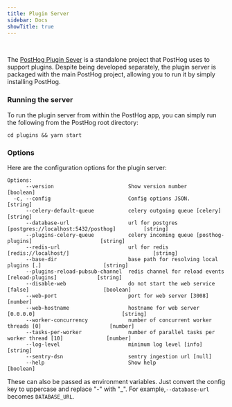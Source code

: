 ```yaml
---
title: Plugin Server
sidebar: Docs
showTitle: true
---
```

<br>

The [PostHog Plugin Sever](https://github.com/PostHog/posthog-plugin-serve) is a standalone project that PostHog uses to support plugins. Despite being developed separately, the plugin server is packaged with the main PostHog project, allowing you to run it by simply installing PostHog.

### Running the server

To run the plugin server from within the PostHog app, you can simply run the following from the PostHog root directory:

```shell
cd plugins && yarn start
```

### Options

Here are the configuration options for the plugin server:

```shell
Options:
      --version                        Show version number                                         [boolean]
  -c, --config                         Config options JSON.                                         [string]
      --celery-default-queue           celery outgoing queue [celery]                               [string]
      --database-url                   url for postgres [postgres://localhost:5432/posthog]         [string]
      --plugins-celery-queue           celery incoming queue [posthog-plugins]                      [string]
      --redis-url                      url for redis [redis://localhost/]                           [string]
      --base-dir                       base path for resolving local plugins [.]                    [string]
      --plugins-reload-pubsub-channel  redis channel for reload events [reload-plugins]             [string]
      --disable-web                    do not start the web service [false]                        [boolean]
      --web-port                       port for web server [3008]                                   [number]
      --web-hostname                   hostname for web server [0.0.0.0]                            [string]
      --worker-concurrency             number of concurrent worker threads [0]                      [number]
      --tasks-per-worker               number of parallel tasks per worker thread [10]              [number]
      --log-level                      minimum log level [info]                                     [string]
      --sentry-dsn                     sentry ingestion url [null]
      --help                           Show help                                                   [boolean]
```

These can also be passed as environment variables. Just convert the config key to uppercase and replace "-" with "_". For example,`--database-url` becomes `DATABASE_URL`.